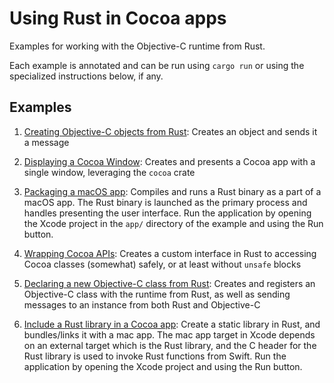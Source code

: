 # Using Rust in Cocoa apps

Examples for working with the Objective-C runtime from Rust.

Each example is annotated and can be run using `cargo run` or using the
specialized instructions below, if any.

## Examples

1. [Creating Objective-C objects from Rust](1-creating-objc-objects):
   Creates an object and sends it a message

2. [Displaying a Cocoa Window](2-displaying-cocoa-window):
   Creates and presents a Cocoa app with a single window, leveraging the `cocoa`
   crate

3. [Packaging a macOS app](3-packaging-a-mac-app):
   Compiles and runs a Rust binary as a part of a macOS app. The Rust binary is
   launched as the primary process and handles presenting the user interface.
   Run the application by opening the Xcode project in the `app/` directory of
   the example and using the Run button.

4. [Wrapping Cocoa APIs](4-wrapping-cocoa-apis):
   Creates a custom interface in Rust to accessing Cocoa classes (somewhat)
   safely, or at least without `unsafe` blocks

5. [Declaring a new Objective-C class from Rust](5-declaring-new-objc-class):
   Creates and registers an Objective-C class with the runtime from Rust, as
   well as sending messages to an instance from both Rust and Objective-C

6. [Include a Rust library in a Cocoa app](6-create-rust-lib-in-cocoa-app):
   Create a static library in Rust, and bundles/links it with a mac app. The mac
   app target in Xcode depends on an external target which is the Rust library,
   and the C header for the Rust library is used to invoke Rust functions from
   Swift. Run the application by opening the Xcode project and using the Run
   button.
